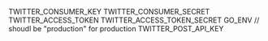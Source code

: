 TWITTER_CONSUMER_KEY
TWITTER_CONSUMER_SECRET
TWITTER_ACCESS_TOKEN
TWITTER_ACCESS_TOKEN_SECRET
GO_ENV // shoudl be "production" for production
TWITTER_POST_API_KEY
